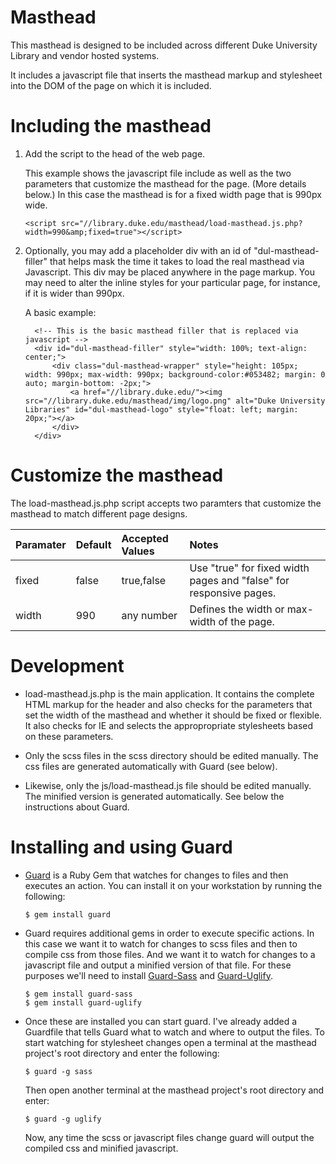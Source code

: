 Masthead
=======

This masthead is designed to be included across different Duke University Library and vendor hosted systems.

It includes a javascript file that inserts the masthead markup and stylesheet into the DOM of the page on which it is included.

Including the masthead
=======

1. Add the script to the head of the web page.

    This example shows the javascript file include as well as the two parameters that customize the masthead for the page. (More details below.) In this case the masthead is for a fixed width page that is 990px wide.

    ```
    <script src="//library.duke.edu/masthead/load-masthead.js.php?width=990&amp;fixed=true"></script>
    ```

2. Optionally, you may add a placeholder div with an id of "dul-masthead-filler" that helps mask the time it takes to load the real masthead via Javascript. This div may be placed anywhere in the page markup. You may need to alter the inline styles for your particular page, for instance, if it is wider than 990px.
    
    A basic example:
    
    ```
      <!-- This is the basic masthead filler that is replaced via javascript -->
      <div id="dul-masthead-filler" style="width: 100%; text-align: center;">
          <div class="dul-masthead-wrapper" style="height: 105px; width: 990px; max-width: 990px; background-color:#053482; margin: 0 auto; margin-bottom: -2px;">
              <a href="//library.duke.edu/"><img src="//library.duke.edu/masthead/img/logo.png" alt="Duke University Libraries" id="dul-masthead-logo" style="float: left; margin: 20px;"></a>
          </div>
      </div>
    ```

Customize the masthead
=======

The load-masthead.js.php script accepts two paramters that customize the masthead to match different page designs.

| Paramater     | Default       | Accepted Values  | Notes|
| ------------- |:------------- |:---------------- |:--------------------------------------------------------------|
| fixed         | false         | true,false       | Use "true" for fixed width pages and "false" for responsive pages.|
| width         | 990           | any number       | Defines the width or max-width of the page.                   |


Development
===========

* load-masthead.js.php is the main application. It contains the complete HTML markup for the header and also checks for the parameters that set the width of the masthead and whether it should be fixed or flexible. It also checks for IE and selects the appropropriate stylesheets based on these parameters.

* Only the scss files in the scss directory should be edited manually. The css files are generated automatically with Guard (see below).

* Likewise, only the js/load-masthead.js file should be edited manually. The minified version is generated automatically. See below the instructions about Guard.

Installing and using Guard
===========

* [Guard](https://github.com/guard/guard) is a Ruby Gem that watches for changes to files and then executes an action. You can install it on your workstation by running the following:
  ```
  $ gem install guard
  ```
* Guard requires additional gems in order to execute specific actions. In this case we want it to watch for changes to scss files and then to compile css from those files. And we want it to watch for changes to a javascript file and output a minified version of that file. For these purposes we'll need to install [Guard-Sass](https://github.com/hawx/guard-sass) and [Guard-Uglify](https://github.com/pferdefleisch/guard-uglify).
  ```
  $ gem install guard-sass
  $ gem install guard-uglify
  ```
* Once these are installed you can start guard. I've already added a Guardfile that tells Guard what to watch and where to output the files.
  To start watching for stylesheet changes open a terminal at the masthead project's root directory and enter the following:
  ```
  $ guard -g sass
  ```
  Then open another terminal at the masthead project's root directory and enter:
  ```
  $ guard -g uglify
  ```
  Now, any time the scss or javascript files change guard will output the compiled css and minified javascript.
